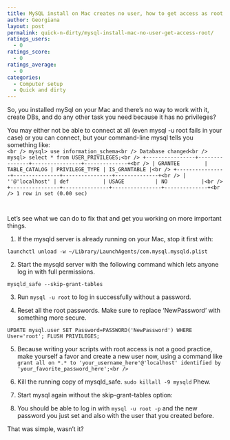 ```yaml
---
title: MySQL install on Mac creates no user, how to get access as root
author: Georgiana
layout: post
permalink: quick-n-dirty/mysql-install-mac-no-user-get-access-root/
ratings_users:
  - 0
ratings_score:
  - 0
ratings_average:
  - 0
categories:
  - Computer setup
  - Quick and dirty
---
```

So, you installed mySql on your Mac and there&#8217;s no way to work with it, create DBs, and do any other task you need because it has no privileges?

You may either not be able to connect at all (even mysql -u root fails in your case) or you can connect, but your command-line mysql tells you something like:  
`<br />
mysql> use information_schema<br />
Database changed<br />
mysql> select * from USER_PRIVILEGES;<br />
+----------------+---------------+----------------+--------------+<br />
| GRANTEE        | TABLE_CATALOG | PRIVILEGE_TYPE | IS_GRANTABLE |<br />
+----------------+---------------+----------------+--------------+<br />
| ''@'localhost' | def           | USAGE          | NO           |<br />
+----------------+---------------+----------------+--------------+<br />
1 row in set (0.00 sec)`

` `

Let&#8217;s see what we can do to fix that and get you working on more important things.

1. If the mysqld server is already running on your Mac, stop it first with:

`launchctl unload -w ~/Library/LaunchAgents/com.mysql.mysqld.plist`

2. Start the mysqld server with the following command which lets anyone log in with full permissions.

`mysqld_safe --skip-grant-tables`

3. Run `mysql -u root` to log in successfully without a password.

4. Reset all the root passwords. Make sure to replace &#8216;NewPassword&#8217; with something more secure.

`UPDATE mysql.user SET Password=PASSWORD('NewPassword') WHERE User='root'; FLUSH PRIVILEGES;`

5. Because writing your scripts with root access is not a good practice, make yourself a favor and create a new user now, using a command like  
`grant all on *.* to 'your_username_here'@'localhost' identified by 'your_favorite_password_here';<br />
`  
6. Kill the running copy of mysqld_safe. `sudo killall -9 mysqld` Phew.

7. Start mysql again without the skip-grant-tables option:

8. You should be able to log in with `mysql -u root -p` and the new password you just set and also with the user that you created before.

That was simple, wasn&#8217;t it?
